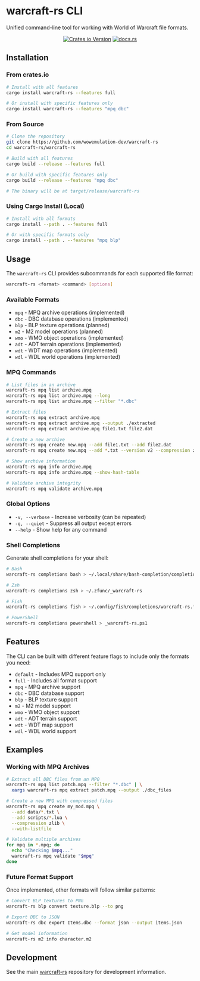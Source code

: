 # warcraft-rs CLI

Unified command-line tool for working with World of Warcraft file formats.

<div align="center">

[![Crates.io Version](https://img.shields.io/crates/v/warcraft-rs)](https://crates.io/crates/warcraft-rs)
[![docs.rs](https://img.shields.io/docsrs/warcraft-rs)](https://docs.rs/warcraft-rs)

</div>

## Installation

### From crates.io

```bash
# Install with all features
cargo install warcraft-rs --features full

# Or install with specific features only
cargo install warcraft-rs --features "mpq dbc"
```

### From Source

```bash
# Clone the repository
git clone https://github.com/wowemulation-dev/warcraft-rs
cd warcraft-rs/warcraft-rs

# Build with all features
cargo build --release --features full

# Or build with specific features only
cargo build --release --features "mpq dbc"

# The binary will be at target/release/warcraft-rs
```

### Using Cargo Install (Local)

```bash
# Install with all formats
cargo install --path . --features full

# Or with specific formats only
cargo install --path . --features "mpq blp"
```

## Usage

The `warcraft-rs` CLI provides subcommands for each supported file format:

```bash
warcraft-rs <format> <command> [options]
```

### Available Formats

- `mpq` - MPQ archive operations (implemented)
- `dbc` - DBC database operations (implemented)
- `blp` - BLP texture operations (planned)
- `m2` - M2 model operations (planned)
- `wmo` - WMO object operations (implemented)
- `adt` - ADT terrain operations (implemented)
- `wdt` - WDT map operations (implemented)
- `wdl` - WDL world operations (implemented)

### MPQ Commands

```bash
# List files in an archive
warcraft-rs mpq list archive.mpq
warcraft-rs mpq list archive.mpq --long
warcraft-rs mpq list archive.mpq --filter "*.dbc"

# Extract files
warcraft-rs mpq extract archive.mpq
warcraft-rs mpq extract archive.mpq --output ./extracted
warcraft-rs mpq extract archive.mpq file1.txt file2.dat

# Create a new archive
warcraft-rs mpq create new.mpq --add file1.txt --add file2.dat
warcraft-rs mpq create new.mpq --add *.txt --version v2 --compression zlib

# Show archive information
warcraft-rs mpq info archive.mpq
warcraft-rs mpq info archive.mpq --show-hash-table

# Validate archive integrity
warcraft-rs mpq validate archive.mpq
```

### Global Options

- `-v, --verbose` - Increase verbosity (can be repeated)
- `-q, --quiet` - Suppress all output except errors
- `--help` - Show help for any command

### Shell Completions

Generate shell completions for your shell:

```bash
# Bash
warcraft-rs completions bash > ~/.local/share/bash-completion/completions/warcraft-rs

# Zsh
warcraft-rs completions zsh > ~/.zfunc/_warcraft-rs

# Fish
warcraft-rs completions fish > ~/.config/fish/completions/warcraft-rs.fish

# PowerShell
warcraft-rs completions powershell > _warcraft-rs.ps1
```

## Features

The CLI can be built with different feature flags to include only the formats you
need:

- `default` - Includes MPQ support only
- `full` - Includes all format support
- `mpq` - MPQ archive support
- `dbc` - DBC database support
- `blp` - BLP texture support
- `m2` - M2 model support
- `wmo` - WMO object support
- `adt` - ADT terrain support
- `wdt` - WDT map support
- `wdl` - WDL world support

## Examples

### Working with MPQ Archives

```bash
# Extract all DBC files from an MPQ
warcraft-rs mpq list patch.mpq --filter "*.dbc" | \
  xargs warcraft-rs mpq extract patch.mpq --output ./dbc_files

# Create a new MPQ with compressed files
warcraft-rs mpq create my_mod.mpq \
  --add data/*.txt \
  --add scripts/*.lua \
  --compression zlib \
  --with-listfile

# Validate multiple archives
for mpq in *.mpq; do
  echo "Checking $mpq..."
  warcraft-rs mpq validate "$mpq"
done
```

### Future Format Support

Once implemented, other formats will follow similar patterns:

```bash
# Convert BLP textures to PNG
warcraft-rs blp convert texture.blp --to png

# Export DBC to JSON
warcraft-rs dbc export Items.dbc --format json --output items.json

# Get model information
warcraft-rs m2 info character.m2
```

## Development

See the main [warcraft-rs](https://github.com/wowemulation-dev/warcraft-rs) repository
for development information.
